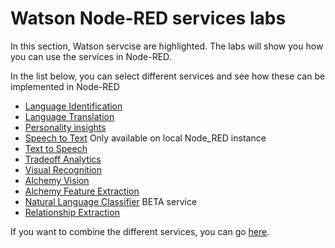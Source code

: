 # Watson Node-RED services labs

In this section, Watson servcise are highlighted. The labs will show you how you can use the services in Node-RED.

In the list below, you can select different services and see how these can be implemented in Node-RED

- [Language Identification](language_identification/lab_language_identification.md)
- [Language Translation](language_translation/lab_language_translation.md)
- [Personality insights](personality_insights/lab_personality_insights.md)
- [Speech to Text](speech_to_text/lab_speech_to_text.md) Only available on local Node_RED instance
- [Text to Speech](text_to_speech/lab_text_to_speech.md)
- [Tradeoff Analytics](tradeoff_analytics/lab_tradeoff_analytics.md)
- [Visual Recognition](visual_recognition/lab_visual_recognition.md)
- [Alchemy Vision](alchemy_api_image_analysis/lab_alchemy_api_image_analysis.md)
- [Alchemy Feature Extraction](alchemy_api_feature_extraction/lab_alchemy_api_feature_extraction.md)
- [Natural Language Classifier](natural_language_classifier_beta/lab_natural_language_classifier_beta.md) BETA service
- [Relationship Extraction](relationship_extraction/lab_relationship_extraction.md)

If you want to combine the different services, you can go [here](../watson_advanced_labs/README.md).



